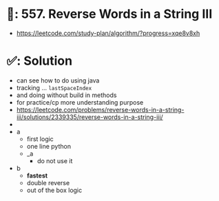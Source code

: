 # 📄: 557. Reverse Words in a String III

- https://leetcode.com/study-plan/algorithm/?progress=xqe8v8xh

# ✅: Solution

- can see how to do using java
- tracking ... `lastSpaceIndex`
- and doing without build in methods
- for practice/cp more understanding purpose
- https://leetcode.com/problems/reverse-words-in-a-string-iii/solutions/2339335/reverse-words-in-a-string-iii/
-
- a
  - first logic
  - one line python
  - _a
    - do not use it
- b
  - **fastest**
  - double reverse
  - out of the box logic